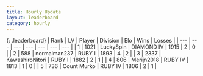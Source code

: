 ```yaml
---
title: Hourly Update
layout: leaderboard
category: hourly
---
```


{: .leaderboard}
| Rank | LV | Player | Division | Elo | Wins | Losses |
| --- | --- | --- | --- | --- | --- | --- |
| <span data-change="-">1</span> | 1021 | <span title="ID: 498412">LuckySpin</span> | DIAMOND IV | <span data-change="-">1915</span> | <span data-change="-">2</span> | <span data-change="-">0</span> |
| <span data-change="-">2</span> | 588 | <span title="ID: 540475">normalman237</span> | RUBY I | <span data-change="-">1893</span> | <span data-change="-">4</span> | <span data-change="-">2</span> |
| <span data-change="-">3</span> | 2337 | <span title="ID: 164871">KawashiroNitori</span> | RUBY I | <span data-change="-">1882</span> | <span data-change="-">2</span> | <span data-change="-">1</span> |
| <span data-change="-">4</span> | 806 | <span title="ID: 489101">Merijn2018</span> | RUBY IV | <span data-change="-">1813</span> | <span data-change="-">1</span> | <span data-change="-">0</span> |
| <span data-change="-">5</span> | 736 | <span title="ID: 498323">Count Murko</span> | RUBY IV | <span data-change="-">1806</span> | <span data-change="-">2</span> | <span data-change="-">1</span> |